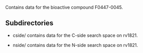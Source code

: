 Contains data for the bioactive compound F0447-0045.

## Subdirectories

- cside/ contains data for the C-side search space on rv1821.

- nside/ contains data for the N-side search space on rv1821.

